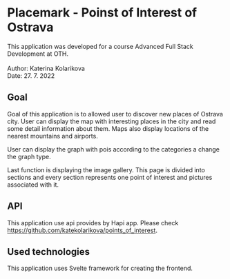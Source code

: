 # Placemark  - Poinst of Interest of Ostrava

This application was developed for a course Advanced Full Stack Development at OTH.<br><br>
Author: Katerina Kolarikova <br>
Date: 27. 7. 2022

## Goal 

Goal of this application is to allowed user to discover new places of Ostrava city.
User can display the map with interesting places in the city and read some detail 
information about them. Maps  also display locations of the nearest mountains
and airports.<br>

User can display the graph with pois according to the categories
a change the graph type. 

Last function is displaying the image gallery. This page is divided into sections and 
every section represents one point of interest and pictures associated with it.

## API

This application use api provides by Hapi app. Please check https://github.com/katekolarikova/points_of_interest.

## Used technologies

This application uses Svelte framework for creating the frontend. 
